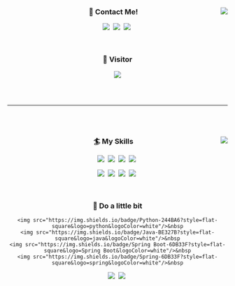 <!--  헤더꾸미기
![header](https://capsule-render.vercel.app/api?text=Welcome!&type=waving&color=auto&height=200&section=header)
-->

<div align="center">

<img align="right" src="https://github-readme-stats.vercel.app/api?username=pythonstrup">

<h3> 🤙 Contact Me! </h3>
<p>
    <a href="https://myvelop.tistory.com/"><img src="https://img.shields.io/badge/My Blog-000000?style=flat-square&logo=Storyblok&logoColor=white"/></a>&nbsp
    <a href="https://www.linkedin.com/in/jh-park-6b062821a/"><img src="https://img.shields.io/badge/LinkedIn-0A66C2?style=flat-square&logo=LinkedIn&logoColor=white"/></a>&nbsp
    <a href="matilto:pythonstrup@gmail.com"><img src="https://img.shields.io/badge/pythonstrup@gmail.com-EA4335?style=flat-square&logo=Gmail&logoColor=white"/></a>&nbsp
</p>

<br/>

<h3> 🙌 Visitor </h3>

<a href="https://github.com/pythonstrup"><img src="https://hits.seeyoufarm.com/api/count/incr/badge.svg?url=https%3A%2F%2Fgithub.com%2Fpythonstrup%2Fhit-counter&count_bg=%23B6CD0D&title_bg=%230E1160&icon=github.svg&icon_color=%23E7E7E7&title=Github+Visitor&edge_flat=false"></a>

</div>

<br/><br/>

<hr/>

<br/><br/>

<div align="center">

<img align="right" src="https://github-readme-stats.vercel.app/api/top-langs/?username=pythonstrup&langs_count=6&hide=jupyter%20notebook,roff">

<h3> 🏄 My Skills </h3>

<p>
    <img src="https://img.shields.io/badge/HTML5-E34F26?style=flat-square&logo=HTML5&logoColor=white"/>&nbsp
    <img src="https://img.shields.io/badge/css-1572B6?style=flat-square&logo=CSS&logoColor=white"/></a>&nbsp
    <img src="https://img.shields.io/badge/Javascript-F7DF1E?style=flat-square&logo=javascript&logoColor=white"/>&nbsp
    <img src="https://img.shields.io/badge/Node.js-339933?style=flat-square&logo=Node.js&logoColor=white"/>&nbsp
</p>

<p>
    <img src="https://img.shields.io/badge/React-61DAFB?style=flat-square&logo=React&logoColor=white"/></a>&nbsp 
    <img src="https://img.shields.io/badge/Express-000000?style=flat-square&logo=express&logoColor=white"/>&nbsp
    <img src="https://img.shields.io/badge/NestJS-E0234E?style=flat-square&logo=NestJS&logoColor=white"/>&nbsp
    <img src="https://img.shields.io/badge/MySQL-4479A1?style=flat-square&logo=&logoColor=white"/>&nbsp  
</p>

<br/>

<h3> 🛶 Do a little bit </h3>

<p>
    
    <img src="https://img.shields.io/badge/Python-244BA6?style=flat-square&logo=python&logoColor=white"/>&nbsp
    <img src="https://img.shields.io/badge/Java-BE327B?style=flat-square&logo=java&logoColor=white"/>&nbsp
    <img src="https://img.shields.io/badge/Spring Boot-6DB33F?style=flat-square&logo=Spring Boot&logoColor=white"/>&nbsp
    <img src="https://img.shields.io/badge/Spring-6DB33F?style=flat-square&logo=spring&logoColor=white"/>&nbsp

</p>
<p>
    <img src="https://img.shields.io/badge/C-A8B9CC?style=flat-square&logo=c&logoColor=white"/>&nbsp
    <img src="https://img.shields.io/badge/C++-00599C?style=flat-square&logo=C%2B%2B&logoColor=white"/>&nbsp
</p>

<br/>

<div>

<br/><br/>

</div>
